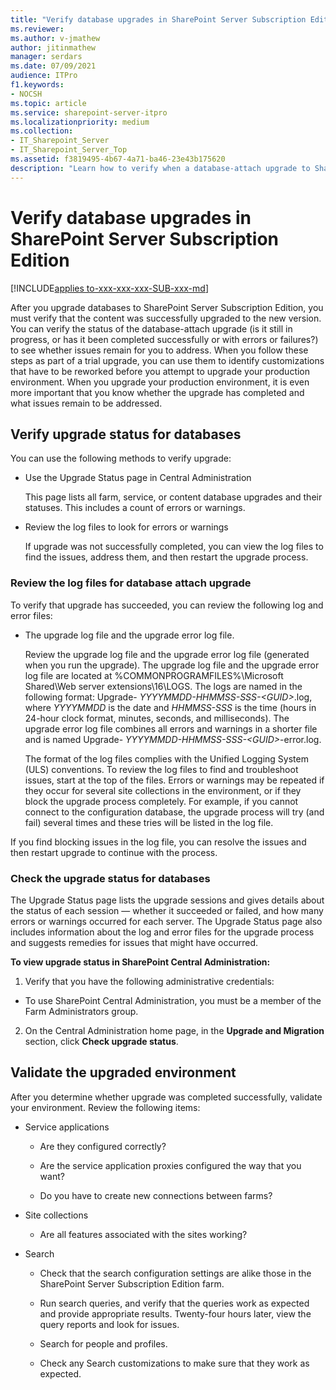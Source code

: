 ```yaml
---
title: "Verify database upgrades in SharePoint Server Subscription Edition"
ms.reviewer: 
ms.author: v-jmathew
author: jitinmathew
manager: serdars
ms.date: 07/09/2021
audience: ITPro
f1.keywords:
- NOCSH
ms.topic: article
ms.service: sharepoint-server-itpro
ms.localizationpriority: medium
ms.collection:
- IT_Sharepoint_Server
- IT_Sharepoint_Server_Top
ms.assetid: f3819495-4b67-4a71-ba46-23e43b175620
description: "Learn how to verify when a database-attach upgrade to SharePoint Server Subscription Edition has finished, and identify any problems that may have occurred."
---
```


# Verify database upgrades in SharePoint Server Subscription Edition

[!INCLUDE[applies to-xxx-xxx-xxx-SUB-xxx-md](../includes/appliesto-xxx-xxx-xxx-SUB-xxx-md.md)]

After you upgrade databases to SharePoint Server Subscription Edition, you must verify that the content was successfully upgraded to the new version. You can verify the status of the database-attach upgrade (is it still in progress, or has it been completed successfully or with errors or failures?) to see whether issues remain for you to address. When you follow these steps as part of a trial upgrade, you can use them to identify customizations that have to be reworked before you attempt to upgrade your production environment. When you upgrade your production environment, it is even more important that you know whether the upgrade has completed and what issues remain to be addressed.
  
## Verify upgrade status for databases
<a name="Verify"> </a>

You can use the following methods to verify upgrade:
  
- Use the Upgrade Status page in Central Administration

    This page lists all farm, service, or content database upgrades and their statuses. This includes a count of errors or warnings.

- Review the log files to look for errors or warnings

    If upgrade was not successfully completed, you can view the log files to find the issues, address them, and then restart the upgrade process.

### Review the log files for database attach upgrade

To verify that upgrade has succeeded, you can review the following log and error files:
  
- The upgrade log file and the upgrade error log file.

    Review the upgrade log file and the upgrade error log file (generated when you run the upgrade). The upgrade log file and the upgrade error log file are located at %COMMONPROGRAMFILES%\Microsoft Shared\Web server extensions\16\LOGS. The logs are named in the following format: Upgrade- _YYYYMMDD-HHMMSS-SSS-\<GUID\>_.log, where  _YYYYMMDD_ is the date and  _HHMMSS-SSS_ is the time (hours in 24-hour clock format, minutes, seconds, and milliseconds). The upgrade error log file combines all errors and warnings in a shorter file and is named Upgrade-  _YYYYMMDD-HHMMSS-SSS-\<GUID\>_-error.log.

    The format of the log files complies with the Unified Logging System (ULS) conventions. To review the log files to find and troubleshoot issues, start at the top of the files. Errors or warnings may be repeated if they occur for several site collections in the environment, or if they block the upgrade process completely. For example, if you cannot connect to the configuration database, the upgrade process will try (and fail) several times and these tries will be listed in the log file.

If you find blocking issues in the log file, you can resolve the issues and then restart upgrade to continue with the process.
  
### Check the upgrade status for databases

The Upgrade Status page lists the upgrade sessions and gives details about the status of each session — whether it succeeded or failed, and how many errors or warnings occurred for each server. The Upgrade Status page also includes information about the log and error files for the upgrade process and suggests remedies for issues that might have occurred.
  
 **To view upgrade status in SharePoint Central Administration:**
  
1. Verify that you have the following administrative credentials:

  - To use SharePoint Central Administration, you must be a member of the Farm Administrators group.

2. On the Central Administration home page, in the **Upgrade and Migration** section, click **Check upgrade status**.

## Validate the upgraded environment
<a name="ValidateEnv"> </a>

After you determine whether upgrade was completed successfully, validate your environment. Review the following items:
  
- Service applications

  - Are they configured correctly?

  - Are the service application proxies configured the way that you want?

  - Do you have to create new connections between farms?

- Site collections

  - Are all features associated with the sites working?

- Search

  - Check that the search configuration settings are alike those in the SharePoint Server Subscription Edition farm.

  - Run search queries, and verify that the queries work as expected and provide appropriate results. Twenty-four hours later, view the query reports and look for issues.

  - Search for people and profiles.

  - Check any Search customizations to make sure that they work as expected.
